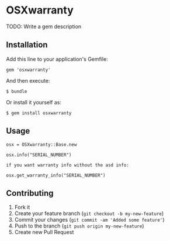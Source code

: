 # OSXwarranty

TODO: Write a gem description

## Installation

Add this line to your application's Gemfile:

    gem 'osxwarranty'

And then execute:

    $ bundle

Or install it yourself as:

    $ gem install osxwarranty

## Usage

	osx = OSXwarranty::Base.new

	osx.info("SERIAL_NUMBER")

	if you want warranty info without the asd info:

	osx.get_warranty_info("SERIAL_NUMBER")



## Contributing

1. Fork it
2. Create your feature branch (`git checkout -b my-new-feature`)
3. Commit your changes (`git commit -am 'Added some feature'`)
4. Push to the branch (`git push origin my-new-feature`)
5. Create new Pull Request
